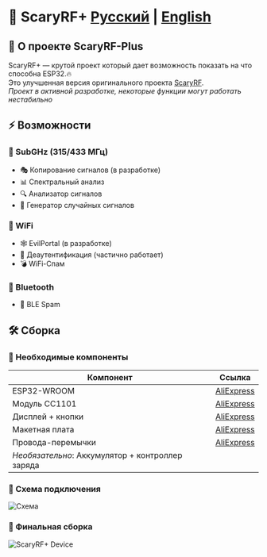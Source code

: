<div align="left">
  <h1>📡 ScaryRF+   <a href="#ru">Русский</a> | <a href="#en">English</a></h1>
</div>

<div id="ru">
  
## 🚀 О проекте ScaryRF-Plus
ScaryRF+ —  крутой проект который дает возможность показать на что способна ESP32.🔥  
Это улучшенная версия оригинального проекта [ScaryRF](https://github.com/FernandoHansen666/ScaryRF-315-433mhz).  
*Проект в активной разработке, некоторые функции могут работать нестабильно*

## ⚡ Возможности
### 📶 SubGHz (315/433 МГц)
- 🎭 Копирование сигналов (в разработке)  
- 📊 Спектральный анализ  
- 🔍 Анализатор сигналов  
- 🎲 Генератор случайных сигналов  

### 📡 WiFi
- 🕸️ EvilPortal (в разработке)  
- 📶 Деаутентификация (частично работает)  
- 💣 WiFi-Спам  

### 📱 Bluetooth
- 🔄 BLE Spam  

## 🛠️ Сборка
### 🔧 Необходимые компоненты
| Компонент | Ссылка |
|-----------|--------|
| ESP32-WROOM | [AliExpress](https://aliexpress.ru/item/1005004605399313.html) |
| Модуль CC1101 | [AliExpress](https://aliexpress.ru/item/1005008544032996.html) |
| Дисплей + кнопки | [AliExpress](https://aliexpress.ru/item/1005006322355552.html) |
| Макетная плата | [AliExpress](https://aliexpress.ru/item/1005008466693134.html) |
| Провода-перемычки | [AliExpress](https://aliexpress.ru/item/1005007553381854.html) |
| *Необязательно*: Аккумулятор + контроллер заряда | |

### 🔌 Схема подключения
![Схема](https://github.com/user-attachments/assets/26730497-8100-4cc1-8361-187221489662)

### 📸 Финальная сборка
![ScaryRF+ Device](https://github.com/user-attachments/assets/b9ef9adc-ac90-4940-b71d-091447080114)

</div>

<div id="en" hidden>

## 🚀 About ScaryRF-Plus
ScaryRF+ is a powerful ESP32-based multi-tool for radio frequency and wireless interfaces. 🔥  
This is an improved version of the original [ScaryRF](https://github.com/FernandoHansen666/ScaryRF-315-433mhz) project.  
*Project is under active development, some features may work unstable*

## ⚡ Features
### 📶 SubGHz (315/433 MHz)
- 🎭 Signal copying (in development)  
- 📊 Spectrum analysis  
- 🔍 Signal analyzer  
- 🎲 Random signal generator  

### 📡 WiFi
- 🕸️ EvilPortal (in development)  
- 📶 Deauthentication (partially working)  
- 💣 WiFi Spam  

### 📱 Bluetooth
- 🔄 BLE Spam  

## 🛠️ Building
### 🔧 Required Components
| Component | Link |
|-----------|------|
| ESP32-WROOM | [AliExpress](https://aliexpress.ru/item/1005004605399313.html) |
| CC1101 Module | [AliExpress](https://aliexpress.ru/item/1005008544032996.html) |
| Display + buttons | [AliExpress](https://aliexpress.ru/item/1005006322355552.html) |
| Breadboard | [AliExpress](https://aliexpress.ru/item/1005008466693134.html) |
| Jumper wires | [AliExpress](https://aliexpress.ru/item/1005007553381854.html) |
| *Optional*: Battery + charge controller | |

### 🔌 Connection Scheme
![Scheme](https://github.com/user-attachments/assets/26730497-8100-4cc1-8361-187221489662)

### 📸 Final Assembly
![ScaryRF+ Device](https://github.com/user-attachments/assets/b9ef9adc-ac90-4940-b71d-091447080114)

</div>
